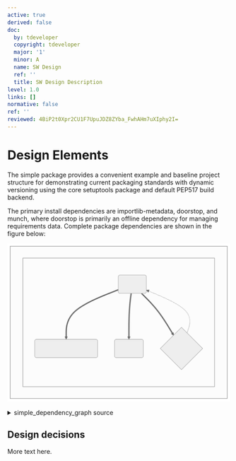 ```yaml
---
active: true
derived: false
doc:
  by: tdeveloper
  copyright: tdeveloper
  major: '1'
  minor: A
  name: SW Design
  ref: ''
  title: SW Design Description
level: 1.0
links: []
normative: false
ref: ''
reviewed: 4BiP2t0Xpr2CU1F7UpuJDZ8ZYba_FwhAHm7uXIphy2I=
---
```


# Design Elements

The simple package provides a convenient example and baseline project
structure for demonstrating current packaging standards with dynamic
versioning using the core setuptools package and default PEP517 build
backend.

The primary install dependencies are importlib-metadata, doorstop, and
munch, where doorstop is primarily an offline dependency for managing
requirements data. Complete package dependencies are shown in the
figure below:

![simple software units](assets/simple_dependency_graph.svg)

<details>
  <summary>simple_dependency_graph source</summary>
  simple dependency graph showing primary software units.

```mermaid
  graph TB
    subgraph id1[simple Dependencies]
      subgraph id2[Python Packages]
        A(simple)
        B(importlib-metadata)
        C(munch)
        D{doorstop}
      end
    end
    A ==> B & C & D
    D -.-> A
```
</details>

## Design decisions

More text here.